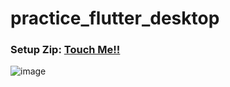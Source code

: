 # practice_flutter_desktop

### Setup Zip: [Touch Me!!](https://drive.google.com/file/d/1A--ZWX3f_tUJfa7qCYbMYQCGTDK3uHzj/view?usp=sharing)

![image](https://github.com/AradhyaNepal/practice_flutter_desktop/assets/66102711/ed645ea7-e624-4454-9d4b-1dfc11b45afd)

